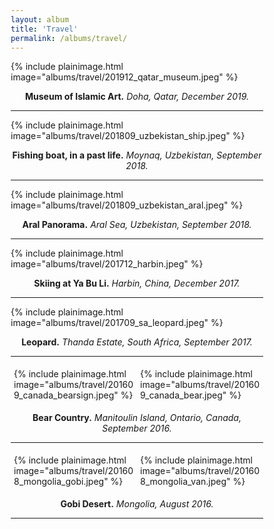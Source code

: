 ```yaml
---
layout: album
title: 'Travel'
permalink: /albums/travel/
---
```

{% include plainimage.html image="albums/travel/201912_qatar_museum.jpeg" %}
<p style = "text-align: center;">
    <b>Museum of Islamic Art.</b> <i>Doha, Qatar, December 2019.</i>
</p>

---
{% include plainimage.html image="albums/travel/201809_uzbekistan_ship.jpeg" %}
<p style = "text-align: center;">
    <b>Fishing boat, in a past life.</b> <i>Moynaq, Uzbekistan, September 2018.</i>
</p>

---
{% include plainimage.html image="albums/travel/201809_uzbekistan_aral.jpeg" %}
<p style = "text-align: center;">
    <b>Aral Panorama.</b> <i>Aral Sea, Uzbekistan, September 2018.</i>
</p>

---
{% include plainimage.html image="albums/travel/201712_harbin.jpeg" %}
<p style = "text-align: center;">
    <b>Skiing at Ya Bu Li.</b> <i>Harbin, China, December 2017.</i>
</p>

---
{% include plainimage.html image="albums/travel/201709_sa_leopard.jpeg" %}
<p style = "text-align: center;">
    <b>Leopard.</b> <i>Thanda Estate, South Africa, September 2017.</i>
</p>

---
<style>
* {
  box-sizing: border-box;
}

.column2 {
  float: left;
  width: 50%;
  padding: 5px;
}

/* Clearfix (clear floats) */
.row::after {
  content: "";
  clear: both;
  display: table;
}
</style>

<div class="row">
    <div class="column2">
        {% include plainimage.html image="albums/travel/201609_canada_bearsign.jpeg" %}
    </div>
    <div class="column2">
        {% include plainimage.html image="albums/travel/201609_canada_bear.jpeg" %}
    </div>
</div>
<p style = "text-align: center;">
    <b>Bear Country.</b> <i>Manitoulin Island, Ontario, Canada, September 2016.</i>
</p>

---
<style>
* {
  box-sizing: border-box;
}

.column2 {
  float: left;
  width: 50%;
  padding: 5px;
}

/* Clearfix (clear floats) */
.row::after {
  content: "";
  clear: both;
  display: table;
}
</style>

<div class="row">
    <div class="column2">
        {% include plainimage.html image="albums/travel/201608_mongolia_gobi.jpeg" %}
    </div>
    <div class="column2">
        {% include plainimage.html image="albums/travel/201608_mongolia_van.jpeg" %}
    </div>
</div>
<p style = "text-align: center;">
    <b>Gobi Desert.</b> <i>Mongolia, August 2016.</i>
</p>

---

